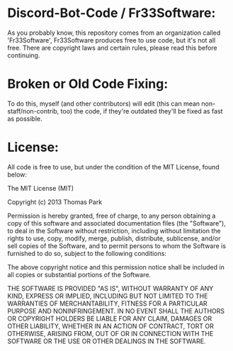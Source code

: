 # Discord-Bot-Code / Fr33Software:
As you probably know, this repository comes from an organization called 'Fr33Software', Fr33Software produces free to use code, but it's not all free. There are copyright laws and certain rules, please read this before continuing.

# Broken or Old Code Fixing:
To do this, myself (and other contributors) will edit (this can mean non-staff/non-contrib, too) the code, if they're outdated they'll be fixed as fast as possible.

# License:
All code is free to use, but under the condition of the MIT License, found below: 

The MIT License (MIT)

Copyright (c) 2013 Thomas Park

Permission is hereby granted, free of charge, to any person obtaining a copy
of this software and associated documentation files (the "Software"), to deal
in the Software without restriction, including without limitation the rights
to use, copy, modify, merge, publish, distribute, sublicense, and/or sell
copies of the Software, and to permit persons to whom the Software is
furnished to do so, subject to the following conditions:

The above copyright notice and this permission notice shall be included in
all copies or substantial portions of the Software.

THE SOFTWARE IS PROVIDED "AS IS", WITHOUT WARRANTY OF ANY KIND, EXPRESS OR
IMPLIED, INCLUDING BUT NOT LIMITED TO THE WARRANTIES OF MERCHANTABILITY,
FITNESS FOR A PARTICULAR PURPOSE AND NONINFRINGEMENT. IN NO EVENT SHALL THE
AUTHORS OR COPYRIGHT HOLDERS BE LIABLE FOR ANY CLAIM, DAMAGES OR OTHER
LIABILITY, WHETHER IN AN ACTION OF CONTRACT, TORT OR OTHERWISE, ARISING FROM,
OUT OF OR IN CONNECTION WITH THE SOFTWARE OR THE USE OR OTHER DEALINGS IN
THE SOFTWARE.
